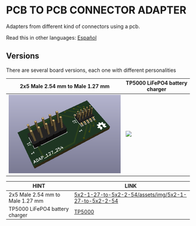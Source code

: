 # PCB TO PCB CONNECTOR ADAPTER

Adapters from different kind of connectors using a pcb.

Read this in other languages: [Español](/assets/markdown/README.es.md)

## Versions

There are several board versions, each one with different personalities

2x5 Male 2.54 mm to Male 1.27 mm                               | TP5000 LiFePO4 battery charger                
---------------------------------------------------------------|-----------------------------------------------
![](/5x2-1-27-to-5x2-2-54/assets/img/5x2-1-27-to-5x2-2-54.png) | ![](/tp5000/assets/img/tp5000-module.jpg) 


| HINT                                 | LINK                                     
|--------------------------------------|-----------------------------
| 2x5 Male 2.54 mm to Male 1.27 mm| [5x2-1-27-to-5x2-2-54/assets/img/5x2-1-27-to-5x2-2-54](/5x2-1-27-to-5x2-2-54/)  
| TP5000 LiFePO4 battery charger       | [TP5000](/tp5000/)  




